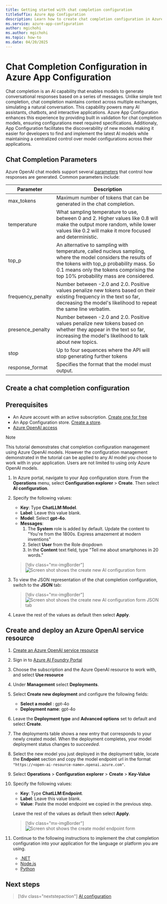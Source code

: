 ```yaml
---
title: Getting started with chat completion configuration
titleSuffix: Azure App Configuration
description: Learn how to create chat completion configuration in Azure App Configuration.
ms.service: azure-app-configuration
author: mgichohi
ms.author: mgichohi
ms.topic: how-to
ms.date: 04/20/2025
---
```


# Chat Completion Configuration in Azure App Configuration

Chat completion is an AI capability that enables models to generate conversational responses based on a series of messages. Unlike simple text completion, chat completion maintains context across multiple exchanges, simulating a natural conversation. This capability powers many AI assistants, chatbots, and interactive applications. Azure App Configuration enhances this experience by providing built in validation for chat completion models, ensuring configurations meet required specifications. Additionaly, App Configuration facilitates the discoverability of new models making it easier for developers to find and implement the latest AI models while maintaining a centralized control over model configurations across their applications.

## Chat Completion Parameters

Azure OpenAI chat models support several [parameters](/azure/ai-services/openai/reference#request-body-2) that control how responses are generated. Common parameters include:

| Parameter | Description |
|-----------|-------------|
| max_tokens | Maximum number of tokens that can be generated in the chat completion. |
| temperature | What sampling temperature to use, between 0 and 2. Higher values like 0.8 will make the output more random, while lower values like 0.2 will make it more focused and deterministic. |
| top_p | An alternative to sampling with temperature, called nucleus sampling, where the model considers the results of the tokens with top_p probability mass. So 0.1 means only the tokens comprising the top 10% probability mass are considered. |
| frequency_penalty | Number between -2.0 and 2.0. Positive values penalize new tokens based on their existing frequency in the text so far, decreasing the model's likelihood to repeat the same line verbatim. |
| presence_penalty | Number between -2.0 and 2.0. Positive values penalize new tokens based on whether they appear in the text so far, increasing the model's likelihood to talk about new topics. |
| stop | Up to four sequences where the API will stop generating further tokens |
| response_format | Specifies the format that the model must output. |

## Create a chat completion configuration

## Prerequisites
- An Azure account with an active subscription. [Create one for free](https://azure.microsoft.com/free)
- An App Configuration store. [Create a store](./quickstart-azure-app-configuration-create.md#create-an-app-configuration-store).
- [Azure OpenAI access](/azure/ai-services/openai/overview#get-started-with-azure-openai-service)

> [!NOTE]
> This tutorial demonstrates chat completion configuration management using Azure OpenAI models. However the configuration management demonstrated in the tutorial can be applied to any AI model you choose to work with in your application. Users are not limited to using only Azure OpenAI models.
>

 1. In Azure portal, navigate to your App configuration store. From the **Operations** menu, select **Configuration explorer** > **Create**. Then select **AI configuration**.

 1. Specify the following values:
    - **Key**: Type **ChatLLM:Model**.
    - **Label**: Leave this value blank.
    - **Model**: Select **gpt-4o**.
    - **Messages**: 
        1. The **System** role is added by default. Update the content to "You're from the 1800s. Express amazement at modern inventions"
        1. Select **User** from the Role dropdown
        1. In the **Content** text field, type "Tell me about smartphones in 20 words."
    
    > [!div class="mx-imgBorder"]
    > ![Screen shot shows the create new AI configuration form](./media/create-ai-chat-completion-config.png)

1. To view the JSON representation of the chat completion configuration, switch to the **JSON** tab:
    > [!div class="mx-imgBorder"]
    > ![Screen shot shows the create new AI configuration form JSON tab](./media/create-ai-chat-completion-config-json.png)

1.  Leave the rest of the values as default then select **Apply**.

## Create and deploy an Azure OpenAI service resource

1. [Create an Azure OpenAI service resource](/azure/ai-services/openai/how-to/create-resource?pivots=web-portal#create-a-resource)

1. Sign in to [Azure AI Foundry Portal](https://ai.azure.com/)

1. Choose the subscription and the Azure OpenAI resource to work with, and select **Use resource**

1. Under **Management** select **Deployments**.

1. Select **Create new deployment** and configure the following fields:
    - **Select a model** : gpt-4o
    - **Deployment name**: gpt-4o

1. Leave the **Deployment type** and **Advanced options** set to default and select **Create**.

1. The deployments table shows a new entry that corresponds to your newly created model.
When the deployment completes, your model deployment status changes to _succeeded_.

1. Select the new model you just deployed in the deployment table, locate the **Endpoint** section and copy the model endpoint url in the format `"https://<open-ai-resource-name>.openai.azure.com"`.

1. Select **Operations** > **Configuration explorer** > **Create** > **Key-Value**

1. Specify the following values:
    - **Key**: Type **ChatLLM:Endpoint**.
    - **Label**: Leave this value blank.
    - **Value**: Paste the model endpoint we copied in the previous step.
    
    Leave the rest of the values as default then select **Apply**.

    > [!div class="mx-imgBorder"]
    > ![Screen shot shows the create model endpoint form](./media/create-model-endpoint.png)

1. Continue to the following instructions to implement the chat completion configuration into your application for the language or platform you are using.

    - [.NET](./quickstart-chat-completion-dotnet.md)
    - [Node.js](./quickstart-chat-completion-javascript.md)
    - [Python](./quickstart-chat-completion-python.md)

## Next steps

> [!div class="nextstepaction"]
> [AI configuration](./concept-ai-configuration.md)
